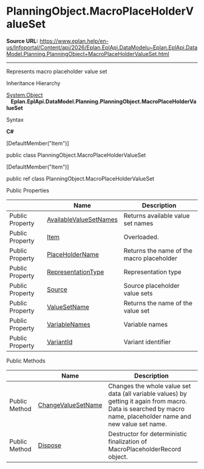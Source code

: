 # PlanningObject.MacroPlaceHolderValueSet

**Source URL:** https://www.eplan.help/en-us/Infoportal/Content/api/2026/Eplan.EplApi.DataModelu~Eplan.EplApi.DataModel.Planning.PlanningObject+MacroPlaceHolderValueSet.html

---

Represents macro placeholder value set

Inheritance Hierarchy

[System.Object](#)  
   **Eplan.EplApi.DataModel.Planning.PlanningObject.MacroPlaceHolderValueSet**

Syntax

**C#**



[DefaultMember("Item")]

public class PlanningObject.MacroPlaceHolderValueSet

[DefaultMember("Item")]

public ref class PlanningObject.MacroPlaceHolderValueSet

Public Properties

|  | Name | Description |
| --- | --- | --- |
| Public Property | [AvailableValueSetNames](topic746.html) | Returns available value set names |
| Public Property | [Item](Eplan.EplApi.DataModelu~Eplan.EplApi.DataModel.Planning.PlanningObject+MacroPlaceHolderValueSet~Item.html) | Overloaded. |
| Public Property | [PlaceHolderName](Eplan.EplApi.DataModelu~Eplan.EplApi.DataModel.Planning.PlanningObject+MacroPlaceHolderValueSet~PlaceHolderName.html) | Returns the name of the macro placeholder |
| Public Property | [RepresentationType](Eplan.EplApi.DataModelu~Eplan.EplApi.DataModel.Planning.PlanningObject+MacroPlaceHolderValueSet~RepresentationType.html) | Representation type |
| Public Property | [Source](Eplan.EplApi.DataModelu~Eplan.EplApi.DataModel.Planning.PlanningObject+MacroPlaceHolderValueSet~Source.html) | Source placeholder value sets |
| Public Property | [ValueSetName](Eplan.EplApi.DataModelu~Eplan.EplApi.DataModel.Planning.PlanningObject+MacroPlaceHolderValueSet~ValueSetName.html) | Returns the name of the value set |
| Public Property | [VariableNames](Eplan.EplApi.DataModelu~Eplan.EplApi.DataModel.Planning.PlanningObject+MacroPlaceHolderValueSet~VariableNames.html) | Variable names |
| Public Property | [VariantId](Eplan.EplApi.DataModelu~Eplan.EplApi.DataModel.Planning.PlanningObject+MacroPlaceHolderValueSet~VariantId.html) | Variant identifier |



Public Methods

|  | Name | Description |
| --- | --- | --- |
| Public Method | [ChangeValueSetName](Eplan.EplApi.DataModelu~Eplan.EplApi.DataModel.Planning.PlanningObject+MacroPlaceHolderValueSet~ChangeValueSetName.html) | Changes the whole value set data (all variable values) by getting it again from macro. Data is searched by macro name, placeholder name and new value set name. |
| Public Method | [Dispose](Eplan.EplApi.DataModelu~Eplan.EplApi.DataModel.Planning.PlanningObject+MacroPlaceHolderValueSet~Dispose().html) | Destructor for deterministic finalization of MacroPlaceholderRecord object. |


